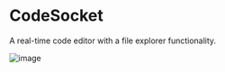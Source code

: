 # CodeSocket
A real-time code editor with a file explorer functionality.

![image](https://github.com/user-attachments/assets/02d9dad0-725c-4569-bf56-7f9ef34c13af)

